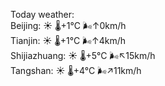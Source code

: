 Today weather:  
Beijing: ☀️ 🌡️+1°C 🌬️↑0km/h  
Tianjin: ☀️ 🌡️+1°C 🌬️↑4km/h  
Shijiazhuang: ☀️ 🌡️+5°C 🌬️↖15km/h  
Tangshan: ☀️ 🌡️+4°C 🌬️↗11km/h  
